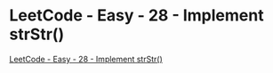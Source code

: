 # LeetCode - Easy - 28 - Implement strStr()
[LeetCode - Easy - 28 - Implement strStr()](https://aiwithcloud.com/2022/09/15/leetcode___easy___28___implement_strstr/)